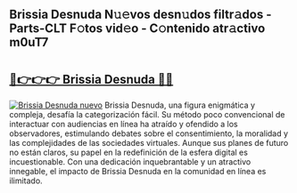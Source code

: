 ## Brissia Desnuda N𝚞𝚎vos desn𝚞dos filtr𝚊dos - Parts-CLT F𝚘tos vid𝚎o - C𝚘ntenido atr𝚊ctivo m0uT7

# <h2><a href="http://mb3u3u.tromn.icu/?c=Brissia+Desnuda">🔗👉👉👉 Brissia Desnuda 🔗🔗</a></h2>

[![Brissia Desnuda nuevo](https://i.imgur.com/pEAQMta.gif)](http://mb3u3u.tromn.icu/?c=Brissia+Desnuda)
Brissia Desnuda, una figura enigmática y compleja, desafía la categorización fácil. Su método poco convencional de interactuar con audiencias en línea ha atraído y ofendido a los observadores, estimulando debates sobre el consentimiento, la moralidad y las complejidades de las sociedades virtuales. Aunque sus planes de futuro no están claros, su papel en la redefinición de la esfera digital es incuestionable. Con una dedicación inquebrantable y un atractivo innegable, el impacto de Brissia Desnuda en la comunidad en línea es ilimitado.
